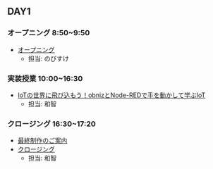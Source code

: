 ## DAY1

### オープニング 8:50~9:50

- [オープニング](https://www.canva.com/design/DAGmxFq5M0s/KZRybsKpJj1cxA2NMnNbHw/edit)
    - 担当: のびすけ

### 実装授業 10:00~16:30

- [IoTの世界に飛び込もう！obnizとNode-REDで手を動かして学ぶIoT](./dev_lesson)
    - 担当: 和智

### クロージング 16:30~17:20
- [最終制作のご案内](closing.md)　  
- [クロージング](https://www.canva.com/design/DAGmxJ3zWjw/YdnYuGxXxHj8PPR1Y7TOKQ/edit)
    - 担当: 和智
